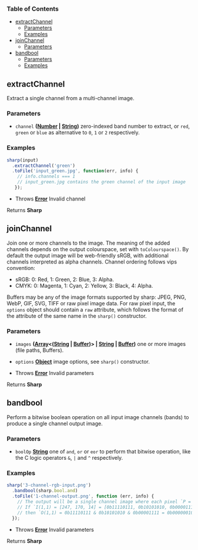 <!-- Generated by documentation.js. Update this documentation by updating the source code. -->

### Table of Contents

-   [extractChannel][1]
    -   [Parameters][2]
    -   [Examples][3]
-   [joinChannel][4]
    -   [Parameters][5]
-   [bandbool][6]
    -   [Parameters][7]
    -   [Examples][8]

## extractChannel

Extract a single channel from a multi-channel image.

### Parameters

-   `channel` **([Number][9] \| [String][10])** zero-indexed band number to extract, or `red`, `green` or `blue` as alternative to `0`, `1` or `2` respectively.

### Examples

```javascript
sharp(input)
  .extractChannel('green')
  .toFile('input_green.jpg', function(err, info) {
    // info.channels === 1
    // input_green.jpg contains the green channel of the input image
   });
```

-   Throws **[Error][11]** Invalid channel

Returns **Sharp** 

## joinChannel

Join one or more channels to the image.
The meaning of the added channels depends on the output colourspace, set with `toColourspace()`.
By default the output image will be web-friendly sRGB, with additional channels interpreted as alpha channels.
Channel ordering follows vips convention:

-   sRGB: 0: Red, 1: Green, 2: Blue, 3: Alpha.
-   CMYK: 0: Magenta, 1: Cyan, 2: Yellow, 3: Black, 4: Alpha.

Buffers may be any of the image formats supported by sharp: JPEG, PNG, WebP, GIF, SVG, TIFF or raw pixel image data.
For raw pixel input, the `options` object should contain a `raw` attribute, which follows the format of the attribute of the same name in the `sharp()` constructor.

### Parameters

-   `images` **([Array][12]&lt;([String][10] \| [Buffer][13])> | [String][10] \| [Buffer][13])** one or more images (file paths, Buffers).
-   `options` **[Object][14]** image options, see `sharp()` constructor.


-   Throws **[Error][11]** Invalid parameters

Returns **Sharp** 

## bandbool

Perform a bitwise boolean operation on all input image channels (bands) to produce a single channel output image.

### Parameters

-   `boolOp` **[String][10]** one of `and`, `or` or `eor` to perform that bitwise operation, like the C logic operators `&`, `|` and `^` respectively.

### Examples

```javascript
sharp('3-channel-rgb-input.png')
  .bandbool(sharp.bool.and)
  .toFile('1-channel-output.png', function (err, info) {
    // The output will be a single channel image where each pixel `P = R & G & B`.
    // If `I(1,1) = [247, 170, 14] = [0b11110111, 0b10101010, 0b00001111]`
    // then `O(1,1) = 0b11110111 & 0b10101010 & 0b00001111 = 0b00000010 = 2`.
  });
```

-   Throws **[Error][11]** Invalid parameters

Returns **Sharp** 

[1]: #extractchannel

[2]: #parameters

[3]: #examples

[4]: #joinchannel

[5]: #parameters-1

[6]: #bandbool

[7]: #parameters-2

[8]: #examples-1

[9]: https://developer.mozilla.org/docs/Web/JavaScript/Reference/Global_Objects/Number

[10]: https://developer.mozilla.org/docs/Web/JavaScript/Reference/Global_Objects/String

[11]: https://developer.mozilla.org/docs/Web/JavaScript/Reference/Global_Objects/Error

[12]: https://developer.mozilla.org/docs/Web/JavaScript/Reference/Global_Objects/Array

[13]: https://nodejs.org/api/buffer.html

[14]: https://developer.mozilla.org/docs/Web/JavaScript/Reference/Global_Objects/Object

